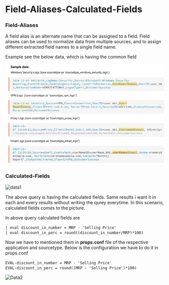 # Field-Aliases-Calculated-Fields

### Field-Aliases
A field alias is an alternate name that can be assigned to a field. Field aliases can be used to normalize data from multiple sources, and to assign different extracted field names to a single field name.

Example see the below data, which is having the common field 

![raw_data](https://github.com/Tejaswini-Meka/Field-Aliases-Calculated-Fields-/blob/main/Raw%20data.png)

### Calculated-Fields

![data1](https://github.com/user-attachments/assets/b8dcdba8-7ae9-46fe-a05a-cb44d4c46a46)

The above query is having the calculated fields.
Same results i want it in each and every results without writing the qurey everytime.
In this scenario, calculated fields comes to the picture.

In above query calculated fields are</br>
```
| eval discount_in_number = MRP - 'Selling Price'
| eval discount_in_perc = round((discount_in_number/MRP)*100)
```
Now we have to mentioned them in **props.conf** file of the respective application and sourcetype.
Below is the configuration we have to do it in props.conf
```
EVAL-discount_in_number = MRP - 'Selling Price'
EVAL-discount_in_perc = round((MRP - 'Selling Price')*100)
```
![Data2](https://github.com/user-attachments/assets/b612c520-0d0f-4202-8421-b6a7f744dd3e)






